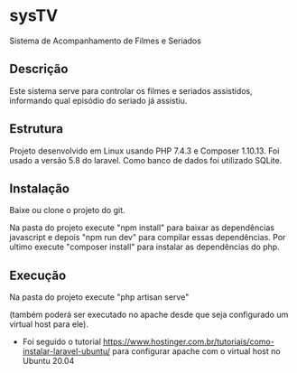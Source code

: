 # sysTV
Sistema de Acompanhamento de Filmes e Seriados

## Descrição
Este sistema serve para controlar os filmes e seriados assistidos, informando qual episódio do seriado já assistiu.

## Estrutura
Projeto desenvolvido em Linux usando PHP 7.4.3 e Composer 1.10.13. Foi usado a versão 5.8 do laravel. Como banco de dados foi utilizado SQLite.

## Instalação
Baixe ou clone o projeto do git.

Na pasta do projeto execute "npm install" para baixar as dependências javascript e depois "npm run dev" para compilar essas dependências. Por ultimo execute "composer install" para instalar as dependências do php.

## Execução
Na pasta do projeto execute "php artisan serve"

(também poderá ser executado no apache desde que seja configurado um virtual host para ele).
* Foi seguido o tutorial https://www.hostinger.com.br/tutoriais/como-instalar-laravel-ubuntu/ para configurar apache com o virtual host no Ubuntu 20.04